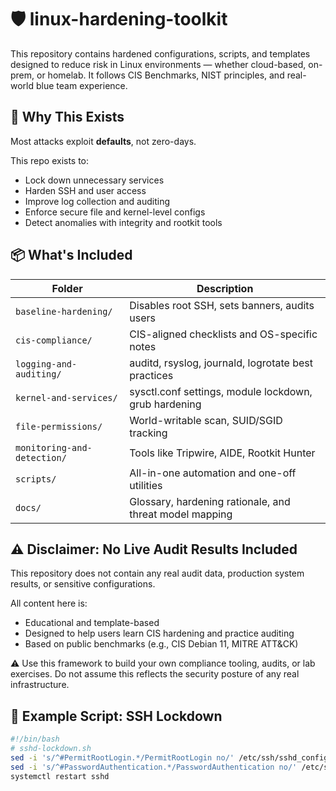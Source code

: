 # 🛡️ linux-hardening-toolkit

This repository contains hardened configurations, scripts, and templates designed to reduce risk in Linux environments — whether cloud-based, on-prem, or homelab. It follows CIS Benchmarks, NIST principles, and real-world blue team experience.

## 🧠 Why This Exists

Most attacks exploit **defaults**, not zero-days.

This repo exists to:
- Lock down unnecessary services
- Harden SSH and user access
- Improve log collection and auditing
- Enforce secure file and kernel-level configs
- Detect anomalies with integrity and rootkit tools

## 📦 What's Included

| Folder | Description |
|--------|-------------|
| `baseline-hardening/` | Disables root SSH, sets banners, audits users |
| `cis-compliance/` | CIS-aligned checklists and OS-specific notes |
| `logging-and-auditing/` | auditd, rsyslog, journald, logrotate best practices |
| `kernel-and-services/` | sysctl.conf settings, module lockdown, grub hardening |
| `file-permissions/` | World-writable scan, SUID/SGID tracking |
| `monitoring-and-detection/` | Tools like Tripwire, AIDE, Rootkit Hunter |
| `scripts/` | All-in-one automation and one-off utilities |
| `docs/` | Glossary, hardening rationale, and threat model mapping |

## ⚠️ Disclaimer: No Live Audit Results Included
This repository does not contain any real audit data, production system results, or sensitive configurations.

All content here is:
- Educational and template-based
- Designed to help users learn CIS hardening and practice auditing
- Based on public benchmarks (e.g., CIS Debian 11, MITRE ATT&CK)

⚠️ Use this framework to build your own compliance tooling, audits, or lab exercises. Do not assume this reflects the security posture of any real infrastructure.

## 🔧 Example Script: SSH Lockdown

```bash
#!/bin/bash
# sshd-lockdown.sh
sed -i 's/^#PermitRootLogin.*/PermitRootLogin no/' /etc/ssh/sshd_config
sed -i 's/^#PasswordAuthentication.*/PasswordAuthentication no/' /etc/ssh/sshd_config
systemctl restart sshd

